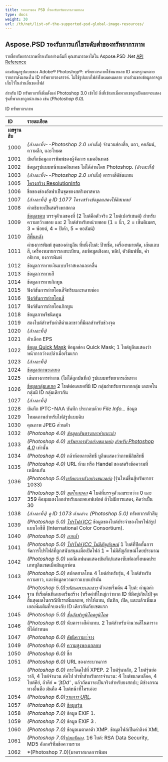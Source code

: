 ```yaml
---
title: รายการของ PSD ที่รองรับทรัพยากรภาพสากล
type: docs
weight: 30
url: /th/net/list-of-the-supported-psd-global-image-resources/
---
```


## **Aspose.PSD รองรับการแก้ไขระดับต่ำของทรัพยากรภาพ**
รายชื่อทรัพยากรภาพที่รองรับอย่างเต็มที่ คุณสามารถหาได้ใน Aspose.PSD .Net [API Reference](https://reference.aspose.com/psd/net)

ตามข้อมูลรูปแบบของ Adobe® Photoshop®: ทรัพยากรภาพใช้หมายเลข ID มาตรฐานหลายรายการดังแสดงใน ID ทรัพยากรองสรรค์. ไม่ใช้รูปแบบไฟล์ทั้งหมดหมดลาย บางส่วนของข้อมูลอาจถูกเก็บไว้ในส่วนอื่นของไฟล์

สำหรับ ID ทรัพยากรที่เพิ่มตั้งแต่ Photoshop 3.0 เข้าไป สิ่งที่เข้ามาเมื่อพวกเขาถูกเปิดเผยจะแสดงรุ่นที่พวกเขาถูกนำเสนอ เช่น (*Photoshop 6.0).* 

ID ทรัพยากรภาพ

|**ID**|**รายละเอียด**|
| :- | :- |
|**เลขฐานสิบ**||
|1000|*(ล้างละทิ้ง--Photoshop 2.0 เท่านั้น*) จำนวนช่องสื่อ, แถว, คอลัมน์, ความลึก, และโหมด|
|1001|บันทึกข้อมูลการพิมพ์ของผู้จัดการ แมคอินทอช|
|1002|ข้อมูลรูปแบบหน้าแมคอินทอช ไม่ได้อ่านโดย Photoshop. *(ล้างละทิ้ง)*|
|1003|*(ล้างละทิ้ง--Photoshop 2.0 เท่านั้น*) ตารางสีดัช่นแทน|
|1005|[โครงสร้าง ResolutionInfo](https://reference.aspose.com/psd/net/aspose.psd.fileformats.psd.resources/resolutioninforesource)|
|1006|ชื่อของช่องอัลฟาเป็นชุดของสตริงพาสคาล|
|1007|*(ล้างละทิ้ง) ดู ID 1077 โครงสร้างข้อมูลแสดงใช้ดิสเพลย์*|
|1008|คำอธิบายเป็นสตริงพาสคาล|
|1009|[ข้อมูลขอบ](https://reference.aspose.com/psd/net/aspose.psd.fileformats.psd.resources/borderinformationresource) บรรจุตัวเลขคงที่ (2 ไบต์คือตัวจริง 2 ไบต์เปอร์เซนต์) สำหรับความกว้างขอบ และ 2 ไบต์สำหรับหน่วยขอบ (1 = นิ้ว, 2 = เซ็นติเมตร, 3 = พ้อยต์, 4 = ปิเค้า, 5 = คอลัมน์)|
|1010|[สีพื้นหลัง](https://reference.aspose.com/psd/net/aspose.psd.fileformats.psd.resources/backgroundcolorresource/methods/index)|
|1011|ค่าธงการพิมพ์ ชุดของค่าบูลีน ที่หนึ่งไบต์: ป้ายชื่อ, เครื่องหมายตัด, เส้นแถบสี, เครื่องหมายการลงทะเบียน, ลบข้อมูลเชิงลบ, พลิป, ตัวพิมพ์ขั้น, คำอธิบาย, ธงการพิมพ์|
|1012|ข้อมูลการหายเงินแบบจีราสเคลและคลื่น|
|1013|[ข้อมูลการหายสี](https://reference.aspose.com/psd/net/aspose.psd.fileformats.psd.resources/colorhalftoneinformationresource)|
|1014|ข้อมูลการหายกิกทูน|
|1015|ฟังก์ชันการถ่ายโอนสีจีหริบและหลายช่อง|
|1016|[ฟังก์ชันการถ่ายโอนสี](/pages/createpage.action?spaceKey=psdnet&title=ColorTransferFunctionsResource&linkCreation=true&fromPageId=106204188)|
|1017|ฟังก์ชันการถ่ายโอนกิกทูน|
|1018|ข้อมูลภาพจีชนิดทูน|
|1019|สองไบต์สำหรับค่าสีดำและขาวที่มีผลสำหรับช่วงจุด|
|1020|*(ล้างละทิ้ง)*|
|1021|ตัวเลือก EPS|
|1022|[ข้อมูล Quick Mask](https://reference.aspose.com/psd/net/aspose.psd.fileformats.psd.resources/quickmaskinformationresource) ข้อมูลช่อง Quick Mask; 1 ไบต์บูลีนแสดงว่าหน้ากากว่างเปล่าเมื่อเริ่มแรก|
|1023|*(ล้างละทิ้ง)*|
|1024|[ข้อมูลสถานะเลเยอ](https://reference.aspose.com/psd/net/aspose.psd.fileformats.psd.resources/layerstateinformationresource)|
|1025|เส้นทางการทำงาน (ไม่ได้ถูกบันทึก) รูปแบบทรัพยากรเส้นทาง|
|1026|[ข้อมูลกลุ่มเลเยอ](https://reference.aspose.com/psd/net/aspose.psd.fileformats.psd.resources/layergroupinformationresource) 2 ไบต์ต่อเลเยอที่มี ID กลุ่มสำหรับการลากกลุ่ม เลเยอในกลุ่มมี ID กลุ่มเดียวกัน|
|1027|*(ล้างละทิ้ง)*|
|1028|บันทึก IPTC-NAA บันทึก ประกอบด้วย *File Info...* ข้อมูล|
|1029|โหมดภาพสำหรับไฟล์รูปแบบดิบ|
|1030|คุณภาพ JPEG ส่วนตัว|
|1032|*(Photoshop 4.0) [ข้อมูลเส้นตรงและคำแนะนำ](https://reference.aspose.com/psd/net/aspose.psd.fileformats.psd.resources/gridandguidesresouce)*|
|1033|*(Photoshop 4.0) [](https://reference.aspose.com/psd/net/aspose.psd.fileformats.psd.resources/thumbnail4resource)[ทรัพยากรตัวอย่างขนาดย่อ](https://reference.aspose.com/psd/net/aspose.psd.fileformats.psd.resources/thumbnail4resource) [สำหรับ Photoshop 4.0](https://reference.aspose.com/psd/net/aspose.psd.fileformats.psd.resources/thumbnail4resource)* เท่านั้น|
|1034|*(Photoshop 4.0)* กล้าห้อยลายสิทธิ์ บูลีนแสดงว่าภาพมีลิขสิทธิ์|
|1035|*(Photoshop 4.0)* URL ห้าม หรือ Handel ของสตริงข้อความที่เหมือนกัน|
|1036|*(Photoshop 5.0)[ทรัพยากรตัวอย่างขนาดย่อ](https://reference.aspose.com/psd/net/aspose.psd.fileformats.psd.resources/thumbnailresource)* (รุ่นใหม่ขึ้นสู้ทรัพยากร 1033)|
|1037|*(Photoshop 5.0) [มุมโกลบอล](https://reference.aspose.com/psd/net/aspose.psd.fileformats.psd.resources/globalangleresource)* 4 ไบต์ที่บรรจุตัวเลขระหว่าง 0 และ 359 คือมุมแสงโลกสำหรับเลเยอเอฟเฟกต์ ถ้าไม่มีการแสดง, คิดว่าเป็น 30|
|1038|*(ล้างละทิ้ง) ดู ID 1073 ด้านล่าง. (Photoshop 5.0)* ทรัพยากรตัวสีผุ|
|1039|*(Photoshop 5.0) [โปรไฟล์ ICC](https://reference.aspose.com/psd/net/aspose.psd.fileformats.psd.resources/iccprofileresource)* ข้อมูลของไบต์ประจำของโพรไฟล์รูปแบบไอซีซี (International Color Consortium). |
|1040|*(Photoshop 5.0) [ลายน้ำ](https://reference.aspose.com/psd/net/aspose.psd.fileformats.psd.resources/watermarkresource)*|
|1041|*(Photoshop 5.0) [โปรไฟล์ ICC ไม่มีสัญลักษณ์](https://reference.aspose.com/psd/net/aspose.psd.fileformats.psd.resources/iccuntaggedresource)* 1 ไบต์ที่ปิดกั้นการจัดการโปรไฟล์ที่ถูกสนับสนุนเมื่อเปิดไฟล์ 1 = ไม่มีสัญลักษณ์โดยประมาณ|
|1042|*(Photoshop 5.0)* มอณีเอฟนนแสดงบันทึก/แสดงซับฟอลทั้งหมดประเภทบูลีนเซตเมื่อมันถูกซ่อน|
|1043|*(Photoshop 5.0)* สปอตฮาลโทน 4 ไบต์สำหรับรุ่น, 4 ไบต์สำหรับความยาว, และข้อมูลความยาวแบบแปรผัน|
|1044|*(Photoshop 5.0)[รหัสเฉพาะเอกสาร](https://reference.aspose.com/psd/net/aspose.psd.fileformats.psd.resources/documentspecificidsresource)* ตัวเลขเริ่มต้น 4 ไบต์: ค่ามูลค่าฐาน ที่เริ่มต้นที่เลเยอเริ่มสร้าง (หรือค่าที่ใหญ่กว่าหาก ID ที่มีอยู่เกินไป)จุดสิ้นสุดผลในกรณีที่เราเพิ่มเลเยอ, ทำให้แบน, บันทึก, เปิด, และแล้วเพิ่มเลเยอเพิ่มเติมที่จบลงกับ ID เดียวกันกับเซตแรก|
|1045|*(Photoshop 5.0) [ชื่ออัลฟายูนิโคดยูนิโคด](https://reference.aspose.com/psd/net/aspose.psd.fileformats.psd.resources/unicodealphanamesresource)*|
|1046|*(Photoshop 6.0)* นับตารางสีดำแทบ. 2 ไบต์สำหรับจำนวนสีในตารางที่ได้กำหนด|
|1047|*(Photoshop 6.0)* [ดัชนีความ๏่จาง](https://reference.aspose.com/psd/net/aspose.psd.fileformats.psd.resources/transparencyindexresource)|
|1049|*(Photoshop 6.0)* [ความสูงพองเกลอบ](https://reference.aspose.com/psd/net/aspose.psd.fileformats.psd.resources/globalaltituderesource)|
|1050|*(Photoshop 6.0)* ชิ้ส|
|1051|*(Photoshop 6.0)* URL ของกระบวนการ|
|1052|*(Photoshop 6.0)* กระโดดไปที่ XPEP. 2 ไบต์รุ่นหลัก, 2 ไบต์รุ่นย่อวาอี, 4 ไบต์จำนวน ต่อไป ทำซ้ำสำหรับการจำนวน: 4 ไบต์ขนาดบล็อค, 4 ไบต์คีย์, ถ้าคีย์ = *'jtDd'* , แล้วถัดมาจะเป็นจริงสำหรับธงสกปะ; มิซ่างกรณทางอื่นคือ มันคือ 4 ไบต์หน้าที่โครเอ๋อะ | 1053 | *(Photoshop 6.0) *ระบุตัวตนอัลฟา|
|1054|*(Photoshop 6.0)[รายการ URL](https://reference.aspose.com/psd/net/aspose.psd.fileformats.psd.resources/urllistresource)*.|
|1057|*(Photoshop 6.0)* [ข้อมูลรุ่น](https://reference.aspose.com/psd/net/aspose.psd.fileformats.psd.resources/versioninforesource)|
|1058|*(Photoshop 7.0)* ข้อมูล EXIF 1.| 
|1059|*(Photoshop 7.0)* ข้อมูล EXIF 3 *.*|
|1060|*(Photoshop 7.0)* ข้อมูลเมตาดาต้า XMP. ข้อมูลไฟล์เป็นค่าลิงค์ XML|
|1061|*(Photoshop 7.0)[ย่อยกัํนคง](https://reference.aspose.com/psd/net/aspose.psd.fileformats.psd.resources/captiondigestresource)*. 16 ไบต์: RSA Data Security, MD5 อัลกอริทึมข้อความรวม|
|1062|*(Photoshop 7.0)[มาตราสเกลการพิมพ
